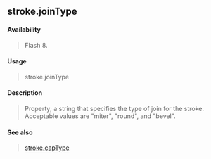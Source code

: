 ## stroke.joinType

#### Availability

> Flash 8.

#### Usage

> stroke.joinType

#### Description

> Property; a string that specifies the type of join for the stroke. Acceptable values are "miter", "round", and "bevel".

#### See also

> [stroke.capType](#_bookmark879)
